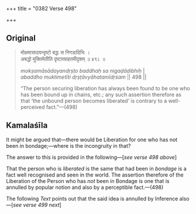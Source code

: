 +++
title = "0382 Verse 498"

+++
## Original 
>
> मोक्षमासादयन्दृष्टो बद्धः स निगडादिभिः ।  
> अबद्धो मुक्तिमेतीति दृष्टाव्याहतमीदृशम् ॥ ४९८ ॥ 
>
> *mokṣamāsādayandṛṣṭo baddhaḥ sa nigaḍādibhiḥ* \|  
> *abaddho muktimetīti dṛṣṭāvyāhatamīdṛśam* \|\| 498 \|\| 
>
> “The person securing liberation has always been found to be one who has been bound up in chains, etc.; any such assertion therefore as that ‘the unbound person becomes liberated’ is contrary to a well-perceived fact.”—(498)



## Kamalaśīla

It might be argued that—there would be Liberation for one who has not been in bondage;—where is the incongruity in that?

The answer to this is provided in the following—[*see verse 498 above*]

That the person who is *liberated* is the same that had been in *bondage* is a fact well recognised and seen in the world. The assertion therefore of the Liberation of the Person who has *not* been in Bondage is one that is annulled by popular notion and also by a perceptible fact.—(498)

The following *Text* points out that the said idea is annulled by Inference also—[*see verse 499 next*]


